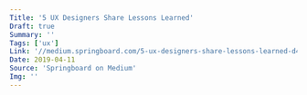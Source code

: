 ```yaml
---
Title: '5 UX Designers Share Lessons Learned'
Draft: true
Summary: ''
Tags: ['ux']
Link: '//medium.springboard.com/5-ux-designers-share-lessons-learned-d44f29f003c7'
Date: 2019-04-11
Source: 'Springboard on Medium'
Img: ''
---
```

